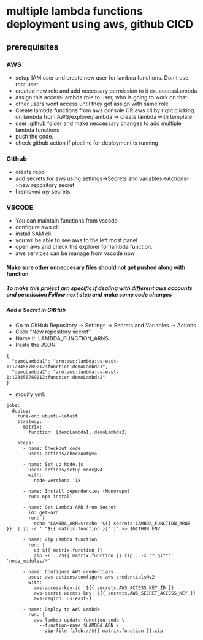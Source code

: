 # multiple lambda functions deployment using aws, github CICD

## prerequisites
### AWS 
 - setup IAM user and create new user for lambda functions. Don't use root user.
 - created new role and add necessary permission to it ex. accessLambda
 - assign this accessLambda role to user, who is going to work on that
 - other users wont access until they get assign with same role
 - Create lambda functions from aws console OR aws cli by right clicking on lambda from AWS/explorer/lambda -> create lambda with template
 - user .github folder and make neccessary changes to add multiple lambda functions
 - push the code.
 - check github action if pipeline for deployment is running
### Github
 - create repo
 - add secrets for aws using settings->Secrets and variables->Actions->new repository secret
 - I removed my secrets.
### VSCODE
 - You can maintain functions from vscode
 - configure aws cli
 - install SAM cli
 - you wil be able to see aws to the left most panel
 - open aws and check the explorer for lambda function.
 - aws services can be manage from vscode now
   
#### Make sure other unneccesary files should not get pushed along with function
##### To make this project arn specific if dealing with different aws accounts and permission Follow next step and make some code changes

##### Add a Secret in GitHub
 - Go to GitHub Repository → Settings → Secrets and Variables → Actions
 - Click "New repository secret"
 - Name it: LAMBDA_FUNCTION_ARNS
 - Paste the JSON:

```
{
  "demoLambda1": "arn:aws:lambda:us-east-1:123456789012:function:demoLambda1",
  "demoLambda2": "arn:aws:lambda:us-east-1:123456789012:function:demoLambda2"
}
```
 - modify yml:
```
jobs:
  deploy:
    runs-on: ubuntu-latest
    strategy:
      matrix:
        function: [demoLambda1, demoLambda2]

    steps:
      - name: Checkout code
        uses: actions/checkout@v4

      - name: Set up Node.js
        uses: actions/setup-node@v4
        with:
          node-version: '18'

      - name: Install dependencies (Monorepo)
        run: npm install

      - name: Get Lambda ARN from Secret
        id: get-arn
        run: |
          echo "LAMBDA_ARN=$(echo '${{ secrets.LAMBDA_FUNCTION_ARNS }}' | jq -r '."${{ matrix.function }}"')" >> $GITHUB_ENV

      - name: Zip Lambda function
        run: |
          cd ${{ matrix.function }}
          zip -r ../${{ matrix.function }}.zip . -x '*.git*' 'node_modules/*'

      - name: Configure AWS credentials
        uses: aws-actions/configure-aws-credentials@v2
        with:
          aws-access-key-id: ${{ secrets.AWS_ACCESS_KEY_ID }}
          aws-secret-access-key: ${{ secrets.AWS_SECRET_ACCESS_KEY }}
          aws-region: us-east-1

      - name: Deploy to AWS Lambda
        run: |
          aws lambda update-function-code \
            --function-name $LAMBDA_ARN \
            --zip-file fileb://${{ matrix.function }}.zip

```
          
